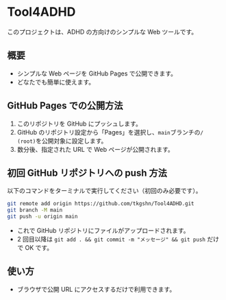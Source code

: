 # Tool4ADHD

このプロジェクトは、ADHD の方向けのシンプルな Web ツールです。

## 概要

- シンプルな Web ページを GitHub Pages で公開できます。
- どなたでも簡単に使えます。

## GitHub Pages での公開方法

1. このリポジトリを GitHub にプッシュします。
2. GitHub のリポジトリ設定から「Pages」を選択し、`main`ブランチの`/ (root)`を公開対象に設定します。
3. 数分後、指定された URL で Web ページが公開されます。

## 初回 GitHub リポジトリへの push 方法

以下のコマンドをターミナルで実行してください（初回のみ必要です）。

```sh
git remote add origin https://github.com/tkgshn/Tool4ADHD.git
git branch -M main
git push -u origin main
```

- これで GitHub リポジトリにファイルがアップロードされます。
- 2 回目以降は `git add . && git commit -m "メッセージ" && git push` だけで OK です。

## 使い方

- ブラウザで公開 URL にアクセスするだけで利用できます。
